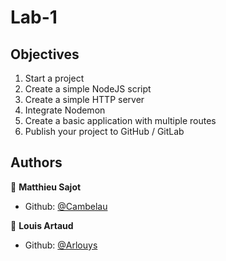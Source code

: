 # Lab-1

## Objectives
1. Start a project
2. Create a simple NodeJS script
3. Create a simple HTTP server
4. Integrate Nodemon
5. Create a basic application with multiple routes
6. Publish your project to GitHub / GitLab

## Authors

👤 **Matthieu Sajot**

* Github: [@Cambelau](https://github.com/Cambelau)

👤 **Louis Artaud**

* Github: [@Arlouys](https://github.com/Arlouys)
